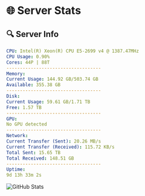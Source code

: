 # 🌐 Server Stats
## 🔍 Server Info
```yaml
CPU: Intel(R) Xeon(R) CPU E5-2699 v4 @ 1387.47MHz
CPU Usage: 0.90%
Cores: 44P | 88T
-----------------------------------
Memory:
Current Usage: 144.92 GB/503.74 GB
Available: 355.38 GB
-----------------------------------
Disk:
Current Usage: 59.61 GB/1.71 TB
Free: 1.57 TB
-----------------------------------
GPU:
No GPU detected
-----------------------------------
Network:
Current Transfer (Sent): 20.26 MB/s
Current Transfer (Received): 115.72 KB/s
Total Sent: 15.65 TB
Total Received: 148.51 GB
-----------------------------------
Uptime:
9d 13h 33m 2s
```
![GitHub Stats](https://img.shields.io/badge/Updated-2025-03-17_10:55:51-blue)